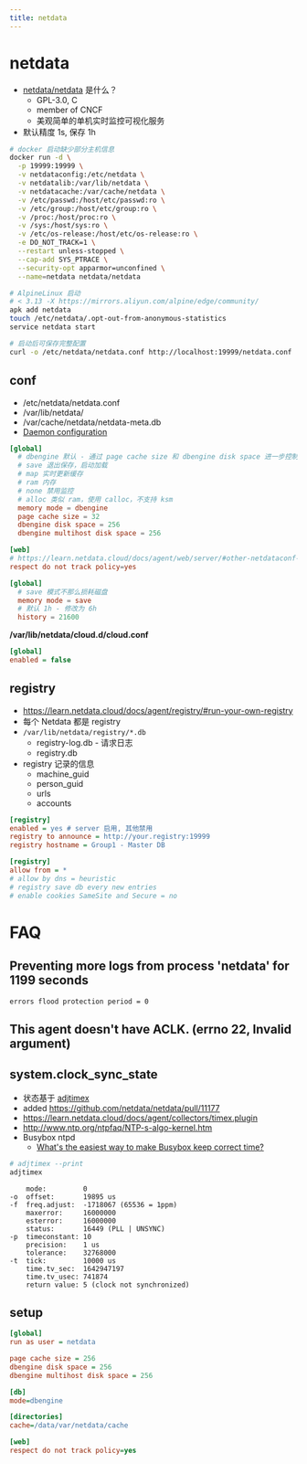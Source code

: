 ```yaml
---
title: netdata
---
```


# netdata

- [netdata/netdata](https://github.com/netdata/netdata) 是什么？
  - GPL-3.0, C
  - member of CNCF
  - 美观简单的单机实时监控可视化服务
- 默认精度 1s, 保存 1h

```bash
# docker 启动缺少部分主机信息
docker run -d \
  -p 19999:19999 \
  -v netdataconfig:/etc/netdata \
  -v netdatalib:/var/lib/netdata \
  -v netdatacache:/var/cache/netdata \
  -v /etc/passwd:/host/etc/passwd:ro \
  -v /etc/group:/host/etc/group:ro \
  -v /proc:/host/proc:ro \
  -v /sys:/host/sys:ro \
  -v /etc/os-release:/host/etc/os-release:ro \
  -e DO_NOT_TRACK=1 \
  --restart unless-stopped \
  --cap-add SYS_PTRACE \
  --security-opt apparmor=unconfined \
  --name=netdata netdata/netdata

# AlpineLinux 启动
# < 3.13 -X https://mirrors.aliyun.com/alpine/edge/community/
apk add netdata
touch /etc/netdata/.opt-out-from-anonymous-statistics
service netdata start

# 启动后可保存完整配置
curl -o /etc/netdata/netdata.conf http://localhost:19999/netdata.conf
```

## conf

- /etc/netdata/netdata.conf
- /var/lib/netdata/
- /var/cache/netdata/netdata-meta.db
- [Daemon configuration](https://learn.netdata.cloud/docs/agent/daemon/config)

```conf
[global]
  # dbengine 默认 - 通过 page cache size 和 dbengine disk space 进一步控制
  # save 退出保存，启动加载
  # map 实时更新缓存
  # ram 内存
  # none 禁用监控
  # alloc 类似 ram，使用 calloc，不支持 ksm
  memory mode = dbengine
  page cache size = 32
  dbengine disk space = 256
  dbengine multihost disk space = 256

[web]
# https://learn.netdata.cloud/docs/agent/web/server/#other-netdataconf-web-section-options
respect do not track policy=yes
```

```conf
[global]
  # save 模式不那么损耗磁盘
  memory mode = save
  # 默认 1h - 修改为 6h
  history = 21600
```

**/var/lib/netdata/cloud.d/cloud.conf**

```ini
[global]
enabled = false
```

## registry

- https://learn.netdata.cloud/docs/agent/registry/#run-your-own-registry
- 每个 Netdata 都是 registry
- `/var/lib/netdata/registry/*.db`
  - registry-log.db - 请求日志
  - registry.db
- registry 记录的信息
  - machine_guid
  - person_guid
  - urls
  - accounts

```ini
[registry]
enabled = yes # server 启用, 其他禁用
registry to announce = http://your.registry:19999
registry hostname = Group1 - Master DB
```

```ini
[registry]
allow from = *
# allow by dns = heuristic
# registry save db every new entries
# enable cookies SameSite and Secure = no
```

# FAQ

## Preventing more logs from process 'netdata' for 1199 seconds

```
errors flood protection period = 0
```

## This agent doesn't have ACLK. (errno 22, Invalid argument)

## system.clock_sync_state

- 状态基于 [adjtimex](https://man7.org/linux/man-pages/man2/adjtimex.2.html)
- added https://github.com/netdata/netdata/pull/11177
- https://learn.netdata.cloud/docs/agent/collectors/timex.plugin
- http://www.ntp.org/ntpfaq/NTP-s-algo-kernel.htm
- Busybox ntpd
  - [What's the easiest way to make Busybox keep correct time?](http://lists.busybox.net/pipermail/busybox/2014-September/081667.html)

```bash
# adjtimex --print
adjtimex
```

```
    mode:         0
-o  offset:       19895 us
-f  freq.adjust:  -1718067 (65536 = 1ppm)
    maxerror:     16000000
    esterror:     16000000
    status:       16449 (PLL | UNSYNC)
-p  timeconstant: 10
    precision:    1 us
    tolerance:    32768000
-t  tick:         10000 us
    time.tv_sec:  1642947197
    time.tv_usec: 741874
    return value: 5 (clock not synchronized)
```

## setup

```ini
[global]
run as user = netdata

page cache size = 256
dbengine disk space = 256
dbengine multihost disk space = 256

[db]
mode=dbengine

[directories]
cache=/data/var/netdata/cache

[web]
respect do not track policy=yes
```
